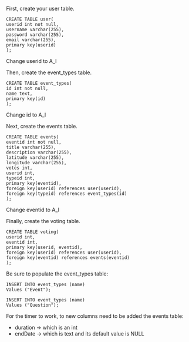 First, create your user table.
```
CREATE TABLE user(
userid int not null,
username varchar(255),
password varchar(255),
email varchar(255),
primary key(userid)
);
```

Change userid to A_I


Then, create the event_types table.
```
CREATE TABLE event_types(
id int not null,
name text,
primary key(id)
);
```

Change id to A_I

Next, create the events table.
```
CREATE TABLE events(
eventid int not null,
title varchar(255),
description varchar(255),
latitude varchar(255),
longitude varchar(255),
votes int,
userid int,
typeid int,
primary key(eventid),
foreign key(userid) references user(userid),
foreign key(typeid) references event_types(id)
);
```

Change eventid to A_I


Finally, create the voting table.
```
CREATE TABLE voting(
userid int,
eventid int,
primary key(userid, eventid),
foreign key(userid) references user(userid),
foreign key(eventid) references events(eventid)
);
```


Be sure to populate the event_types table:
```
INSERT INTO event_types (name)
Values ("Event");

INSERT INTO event_types (name)
Values ("Question");
```

For the timer to work, to new columns need to be added the events table:
- duration -> which is an int
- endDate -> which is text and its default value is NULL